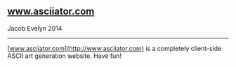 ## www.asciiator.com

Jacob Evelyn
2014

-----

[www.asciiator.com](http://www.asciiator.com) is a completely client-side ASCII
art generation website. Have fun!
